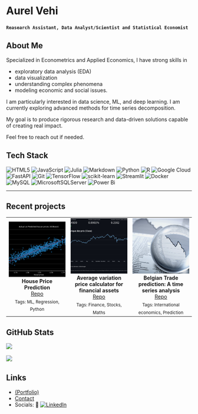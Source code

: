 # **Aurel Vehi**
**`Reasearch Assistant, Data Analyst/Scientist and Statistical Economist`**

## **About Me**
Specialized in Econometrics and Applied Economics, I have strong skills in 
* exploratory data analysis (EDA)
* data visualization
* understanding complex phenomena
* modeling economic and social issues.

I am particularly interested in data science, ML, and deep learning. I am currently exploring advanced methods for time series decomposition.

My goal is to produce rigorous research and data-driven solutions capable of creating real impact.

Feel free to reach out if needed.

<!--- Picture--->

## **Tech Stack**
![HTML5](https://img.shields.io/badge/html5-%23E34F26.svg?style=for-the-badge&logo=html5&logoColor=white) ![JavaScript](https://img.shields.io/badge/javascript-%23323330.svg?style=for-the-badge&logo=javascript&logoColor=%23F7DF1E) ![Julia](https://img.shields.io/badge/-Julia-9558B2?style=for-the-badge&logo=julia&logoColor=white) ![Markdown](https://img.shields.io/badge/markdown-%23000000.svg?style=for-the-badge&logo=markdown&logoColor=white) ![Python](https://img.shields.io/badge/python-3670A0?style=for-the-badge&logo=python&logoColor=ffdd54) ![R](https://img.shields.io/badge/r-%23276DC3.svg?style=for-the-badge&logo=r&logoColor=white) ![Google Cloud](https://img.shields.io/badge/GoogleCloud-%234285F4.svg?style=for-the-badge&logo=google-cloud&logoColor=white) ![FastAPI](https://img.shields.io/badge/FastAPI-005571?style=for-the-badge&logo=fastapi) ![Git](https://img.shields.io/badge/git-%23F05033.svg?style=for-the-badge&logo=git&logoColor=white) ![TensorFlow](https://img.shields.io/badge/TensorFlow-%23FF6F00.svg?style=for-the-badge&logo=TensorFlow&logoColor=white) ![scikit-learn](https://img.shields.io/badge/scikit--learn-%23F7931E.svg?style=for-the-badge&logo=scikit-learn&logoColor=white) ![Streamlit](https://img.shields.io/badge/Streamlit-%23FE4B4B.svg?style=for-the-badge&logo=streamlit&logoColor=white) ![Docker](https://img.shields.io/badge/docker-%230db7ed.svg?style=for-the-badge&logo=docker&logoColor=white) ![MySQL](https://img.shields.io/badge/mysql-4479A1.svg?style=for-the-badge&logo=mysql&logoColor=white) ![MicrosoftSQLServer](https://img.shields.io/badge/Microsoft%20SQL%20Server-CC2927?style=for-the-badge&logo=microsoft%20sql%20server&logoColor=white) ![Power Bi](https://img.shields.io/badge/power_bi-F2C811?style=for-the-badge&logo=powerbi&logoColor=black)

<!---Other stacks...--->
---

## **Recent projects**
<table>
  <tr>
    <td align="center" width="33%">
      <a href="https://github.com/aurvl/Housing-Price-Prediction">
        <img src="https://github.com/aurvl/Housing-Price-Prediction/blob/main/eval/actual_vs_predicted_xgb.png" alt="projet1" style="width:100%; height:150px; object-fit:cover;"/>
      </a>
      <br/>
      <b>House Price Prediction</b><br/>
      <a href="https://github.com/aurvl/Housing-Price-Prediction">Repo</a><br/>
      <sub>Tags: ML, Regression, Python</sub><br/>
    </td> <!---Fin--->
    <td align="center" width="33%">
      <a href="https://financialstockanalysis-kyvuepbme26udfnpixsjgr.streamlit.app/">
        <img src="https://github.com/aurvl/FinancialReportsApp/blob/main/img/IMG_0162.jpeg" alt="projet1" style="width:100%; height:150px; object-fit:cover;"/>
      </a>
      <br/>
      <b>Average variation price calculator for financial assets</b><br/>
      <a href="https://github.com/aurvl/FinancialReportsApp">Repo</a><br/>
      <sub>Tags: Finance, Stocks, Maths</sub><br/>
    </td> <!---Fin--->
    <td align="center" width="33%">
      <a href="https://github.com/aurvl/Projects/blob/main/Stock%20previsions/time%20series%20analysis.pdf">
        <img src="https://github.com/aurvl/portfolio/blob/master/img/p5.jpg" alt="projet1" style="width:100%; height:150px; object-fit:cover;"/>
      </a>
      <br/>
      <b>Belgian Trade prediction: A time series analysis</b><br/>
      <a href="https://github.com/aurvl/Projects/blob/main/README.md">Repo</a><br/>
      <sub>Tags: International economics, Prediction</sub><br/>
    </td> <!---Fin--->
  </tr>
</table>

## **GitHub Stats**
![](https://github-readme-stats.vercel.app/api?username=aurvl&theme=ocean_dark&hide_border=true&include_all_commits=false&count_private=false)
<!--![](https://github-readme-stats.vercel.app/api/top-langs/?username=aurvl&theme=ocean_dark&hide_border=true&include_all_commits=false&count_private=false&layout=compact)-->
![](https://nirzak-streak-stats.vercel.app/?user=aurvl&theme=ocean_dark&hide_border=true)
<!--
-->
<!--![](https://github-profile-trophy.vercel.app/?username=aurvl&theme=dracula&no-frame=false&no-bg=true&margin-w=4)-->

## Links
- [(Portfolio)](https://aurvl.github.io/portfolio/index.html)
- [Contact](mailto:aurelvehi@outlook.fr)
- Socials:
🔗 [![LinkedIn](https://img.shields.io/badge/LinkedIn-%230077B5.svg?logo=linkedin&logoColor=white)](https://linkedin.com/in/aurel-vehi-29887a290)

